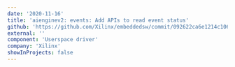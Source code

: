 ```yaml
---
date: '2020-11-16'
title: 'aienginev2: events: Add APIs to read event status'
github: 'https://github.com/Xilinx/embeddedsw/commit/092622ca6e1214c106cd4c95259bd2e34e403124'
external: ''
component: 'Userspace driver'
company: 'Xilinx'
showInProjects: false
---
```

